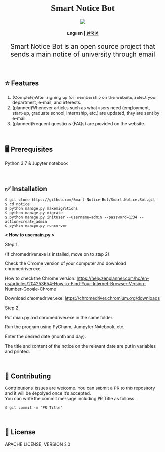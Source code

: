 
<h1 align="center" style='font-family: palatino Linotype'> Smart Notice Bot</h1>
<p align="center">
    <a href ="https://github.com/Smart-Notice-Bot/Smart.Notice.Bot/blob/main/LICENSE">
        <img src="https://img.shields.io/badge/license-Apache--2.0-blue?style=plastic&link=https://github.com/Smart-Notice-Bot/Smart.Notice.Bot/blob/main/LICENSE">
    </a>
</p>
<h4 align="center">
    <p>
        <b>English</b> |
        <a href="https://github.com/Smart-Notice-Bot/Smart.Notice.Bot/blob/main/README.md">한국어</a>
    <p>
</h4>

<p align='center' style='font-size:150%'>Smart Notice Bot is an open source project that sends a main notice of university through email</p>

<br>



## :star: Features
1. (Complete)After signing up for membership on the website, select your department, e-mail, and interests.
2. (planned)Whenever articles such as what users need (employment, start-up, graduate school, internship, etc.) are updated, they are sent by e-mail.
3. (planned)Frequent questions (FAQs) are provided on the website.

<br>

## :desktop_computer: Prerequisites
Python 3.7 & Jupyter notebook

<br>

## :white_check_mark: Installation
```
$ git clone https://github.com/Smart-Notice-Bot/Smart.Notice.Bot.git
$ cd notice
$ python manage.py makemigrations
$ python manage.py migrate
$ python manage.py inituser --username=admin --password=1234 --action=create_admin
$ python manage.py runserver
```

**< How to use main.py >**

Step 1.

(If chromedriver.exe is installed, move on to step 2)

Check the Chrome version of your computer and download chromedriver.exe.

How to check the Chrome version: https://help.zenplanner.com/hc/en-us/articles/204253654-How-to-Find-Your-Internet-Browser-Version-Number-Google-Chrome

Download chromedriver.exe: https://chromedriver.chromium.org/downloads

Step 2.

Put mian.py and chromedriver.exe in the same folder.

Run the program using PyCharm, Jumpyter Notebook, etc.

Enter the desired date (month and day).

The title and content of the notice on the relevant date are put in variables and printed.

<br>

## :loudspeaker: Contributing
Contributions, issues are welcome. You can submit a PR to this repository and it will be depolyed once it's accepted. <br>
You can write the commit message including PR Title as follows.<br>
```
$ git commit -m "PR Title"
```

<br>

## :page_with_curl: License
APACHE LICENSE, VERSION 2.0



